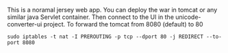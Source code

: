 This is a noramal jersey web app. You can deploy the war in tomcat or any similar java Servlet container.
Then connect to the UI in the unicode-converter-ui project.
To forward the tomcat from 8080 (default) to 80 

``sudo iptables -t nat -I PREROUTING -p tcp --dport 80 -j REDIRECT --to-port 8080``
